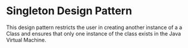 # Singleton Design Pattern
This design pattern restricts the user in creating another instance of a a Class and ensures that only one instance of the class exists in the Java Virtual Machine.